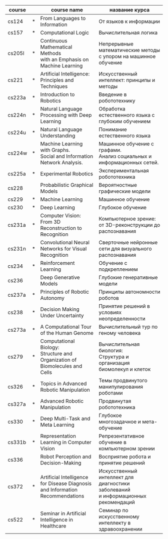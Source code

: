 course  | |  course name                                            | название курса
------  |-| -----------                                            | --------------
 cs124  |*| From Languages to Information                          | От языков к информации
 cs157  |*| Computational Logic                                    | Вычислительная логика
 cs205l |*| Continuous Mathematical Methods <br>with an Emphasis on Machine Learning | Непрерывные математические методы <br> с упором на машинное обучение
 cs221  |*| Artificial Intelligence: Principles and Techniques     | Искусственный интеллект: принципы и методы
 cs223a |*| Introduction to Robotics                               | Введение в робототехнику
 cs224n |*| Natural Language Processing with Deep Learning         | Обработка естественного языка с глубоким обучением
 cs224u |*| Natural Language Understanding                         | Понимание естественного языка
 cs224w |*| Machine Learning with Graphs. <br>Social and Information Network Analysis. | Машинное обучение с графами. <br>Анализ социальных и информационных сетей.
 cs225a |*| Experimental Robotics                                  | Экспериментальная робототехника
 cs228  | | Probabilistic Graphical Models                         | Вероятностные графические модели
 cs229  |*| Machine Learning                                       | Машинное обучение
 cs230  |*| Deep Learning                                          | Глубокое обучение
 cs231a |*| Computer Vision: From 3D Reconstruction to Recognition | Компьютерное зрение: от 3D-реконструкции до распознавания
 cs231n |*| Convolutional Neural Networks for Visual Recognition   | Сверточные нейронные сети для визуального распознавания
 cs234  |*| Reinforcement Learning                                 | Обучение с подкреплением
 cs236  | | Deep Generative Models                                 | Глубокие генеративные модели
 cs237a |*| Principles of Robotic Autonomy                         | Принципы автономности роботов
 cs238  |*| Decision Making Under Uncertainty                      | Принятие решений в условиях неопределенности
 cs273a |*| A Computational Tour of the Human Genome               | Вычислительный тур по геному человека
 cs279  |*| Computational Biology: <br>Structure and Organization of Biomolecules and Cells | Вычислительная биология: <br>Структура и организация биомолекул и клеток
 cs326  |*| Topics in Advanced Robotic Manipulation                | Темы продвинутого манипулирования роботами
 cs327a |*| Advanced Robotic Manipulation                          | Продвинутая робототехника
 cs330  |*| Deep Multi-Task and Meta Learning                      | Глубокое многозадачное и мета-обучение
 cs331b |*| Representation Learning in Computer Vision             | Репрезентативное обучение в компьютерном зрении
 cs336  | | Robot Perception and Decision-Making                   | Восприятие робота и принятие решений
 cs372  |*| Artificial Intelligence for Disease Diagnosis <br>and Information Recommendations | Искусственный интеллект для диагностики заболеваний <br>и информационных рекомендаций
 cs522  |*| Seminar in Artificial Intelligence in Healthcare       | Семинар по искусственному интеллекту в здравоохранении


